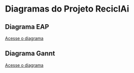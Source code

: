 # Diagramas do Projeto ReciclAi

## Diagrama EAP

[Acesse o diagrama](https://miro.com/welcomeonboard/ZGRRaW1SUFhPZDVRdjJwZE9BcXpHOUt0RG5zbGpjVGRhYTNwbHFzZEZuTUZndmdYM091TU43NlhQTFFtVStZRFpOREptZEhjck0wOW9JMGluNko3KzVadThkWTlObEdhL3ZRa0x3aDJFZXFJNDJaeEtENGkvT0RwWWJEbW00NE5BS2NFMDFkcUNFSnM0d3FEN050ekl3PT0hdjE=?share_link_id=964418408358)


## Diagrama Gannt
[Acesse o diagrama](https://docs.google.com/spreadsheets/d/1IgPyB26LUgggp_NmkGEwnZel6qoT5GFy4rk4eyocNJc/edit?usp=sharing)
